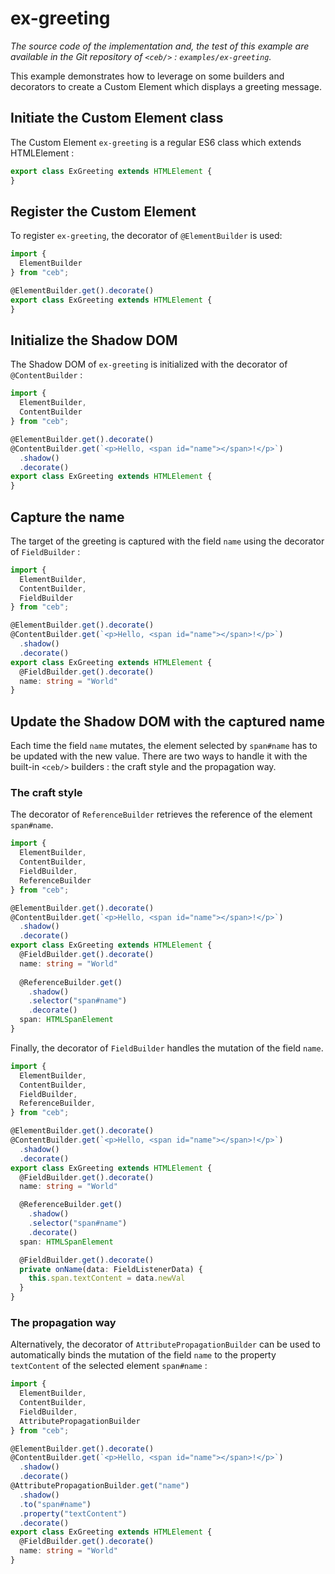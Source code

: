 # ex-greeting

_The source code of the implementation and, the test of this example are available in the Git repository
of `<ceb/>` : `examples/ex-greeting`._

This example demonstrates how to leverage on some builders and decorators to create a Custom Element which displays a greeting message.

## Initiate the Custom Element class

The Custom Element `ex-greeting` is a regular ES6 class which extends HTMLElement :

```typescript
export class ExGreeting extends HTMLElement {
}
```

## Register the Custom Element

To register `ex-greeting`, the decorator of `@ElementBuilder` is used:

```typescript
import {
  ElementBuilder
} from "ceb";

@ElementBuilder.get().decorate()
export class ExGreeting extends HTMLElement {
}
```

## Initialize the Shadow DOM

The Shadow DOM of `ex-greeting` is initialized with the decorator of `@ContentBuilder` :

```typescript
import {
  ElementBuilder,
  ContentBuilder
} from "ceb";

@ElementBuilder.get().decorate()
@ContentBuilder.get(`<p>Hello, <span id="name"></span>!</p>`)
  .shadow()
  .decorate()
export class ExGreeting extends HTMLElement {
}
```

## Capture the name

The target of the greeting is captured with the field `name` using the decorator of `FieldBuilder` :

```typescript
import {
  ElementBuilder,
  ContentBuilder,
  FieldBuilder
} from "ceb";

@ElementBuilder.get().decorate()
@ContentBuilder.get(`<p>Hello, <span id="name"></span>!</p>`)
  .shadow()
  .decorate()
export class ExGreeting extends HTMLElement {
  @FieldBuilder.get().decorate()
  name: string = "World"
}
```

## Update the Shadow DOM with the captured name

Each time the field `name` mutates, the element selected by `span#name` has to be updated with the new value.
There are two ways to handle it with the built-in `<ceb/>` builders : the craft style and the propagation way.

### The craft style

The decorator of `ReferenceBuilder` retrieves the reference of the element `span#name`.

```typescript
import {
  ElementBuilder,
  ContentBuilder,
  FieldBuilder,
  ReferenceBuilder
} from "ceb";

@ElementBuilder.get().decorate()
@ContentBuilder.get(`<p>Hello, <span id="name"></span>!</p>`)
  .shadow()
  .decorate()
export class ExGreeting extends HTMLElement {
  @FieldBuilder.get().decorate()
  name: string = "World"
  
  @ReferenceBuilder.get()
    .shadow()
    .selector("span#name")
    .decorate()
  span: HTMLSpanElement
}
```

Finally, the decorator of `FieldBuilder` handles the mutation of the field `name`.

```typescript
import {
  ElementBuilder,
  ContentBuilder,
  FieldBuilder,
  ReferenceBuilder,
} from "ceb";

@ElementBuilder.get().decorate()
@ContentBuilder.get(`<p>Hello, <span id="name"></span>!</p>`)
  .shadow()
  .decorate()
export class ExGreeting extends HTMLElement {
  @FieldBuilder.get().decorate()
  name: string = "World"

  @ReferenceBuilder.get()
    .shadow()
    .selector("span#name")
    .decorate()
  span: HTMLSpanElement

  @FieldBuilder.get().decorate()
  private onName(data: FieldListenerData) {
    this.span.textContent = data.newVal
  }
}
```

### The propagation way

Alternatively, the decorator of `AttributePropagationBuilder` can be used to automatically binds the mutation of the field `name` to the property `textContent` of the selected element `span#name` :

```typescript
import {
  ElementBuilder,
  ContentBuilder,
  FieldBuilder,
  AttributePropagationBuilder
} from "ceb";

@ElementBuilder.get().decorate()
@ContentBuilder.get(`<p>Hello, <span id="name"></span>!</p>`)
  .shadow()
  .decorate()
@AttributePropagationBuilder.get("name")
  .shadow()
  .to("span#name")
  .property("textContent")
  .decorate()
export class ExGreeting extends HTMLElement {
  @FieldBuilder.get().decorate()
  name: string = "World"
}
```
